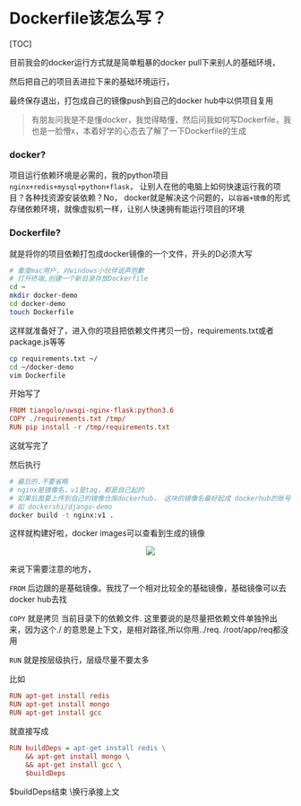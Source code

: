 # Dockerfile该怎么写？

[TOC]

目前我会的docker运行方式就是简单粗暴的docker pull下来别人的基础环境，

然后把自己的项目丢进拉下来的基础环境运行，

最终保存退出，打包成自己的镜像push到自己的docker hub中以供项目复用

> 有朋友问我是不是懂docker，我觉得略懂，然后问我如何写Dockerfile，我也是一脸懵x，本着好学的心态去了解了一下Dockerfile的生成

### docker?

项目运行依赖环境是必需的，我的python项目 `nginx+redis+mysql+python+flask`， 让别人在他的电脑上如何快速运行我的项目？各种找资源安装依赖？No， docker就是解决这个问题的，以`容器+镜像`的形式存储依赖环境，就像虚拟机一样，让别人快速拥有能运行项目的环境

### Dockerfile?

就是将你的项目依赖打包成docker镜像的一个文件，开头的D必须大写

```bash
# 重度mac用户，对windows小伙伴说声抱歉
# 打开终端,创建一个新目录存放Dockerfile
cd ~
mkdir docker-demo
cd docker-demo
touch Dockerfile
```

这样就准备好了，进入你的项目把依赖文件拷贝一份，requirements.txt或者package.js等等

```bash
cp requirements.txt ~/
cd ~/docker-demo
vim Dockerfile
```

开始写了

```ini
FROM tiangolo/uwsgi-nginx-flask:python3.6
COPY ./requirements.txt /tmp/
RUN pip install -r /tmp/requirements.txt
```

这就写完了

然后执行

```bash
# 最后的.不要省略
# nginx是镜像名，v1是tag，都是自己起的
# 如果后面要上传到自己的镜像仓库dockerhub， 这块的镜像名最好起成 dockerhub的账号名/镜像
# 如 dockershi/django-demo
docker build -t nginx:v1 .
```

这样就构建好啦，docker images可以查看到生成的镜像

<center>
    <img src="http://qiniu.s001.xin/dke76.jpg">
</center>

来说下需要注意的地方，

`FROM` 后边跟的是基础镜像。我找了一个相对比较全的基础镜像，基础镜像可以去docker hub去找

`COPY` 就是拷贝 当前目录下的依赖文件.  这里要说的是尽量把依赖文件单独拎出来，因为这个./ 的意思是上下文，是相对路径,所以你用../req.  /root/app/req都没用

`RUN` 就是按层级执行，层级尽量不要太多

比如

```ini
RUN apt-get install redis
RUN apt-get install mongo
RUN apt-get install gcc
```

就直接写成

```ini
RUN buildDeps = apt-get install redis \
	&& apt-get install mongo \
	&& apt-get install gcc \
	$buildDeps
```

$buildDeps结束  \换行承接上文

